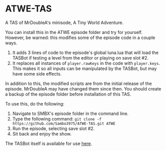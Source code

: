 # ATWE-TAS
A TAS of MrDoubleA's minisode, A Tiny World Adventure.

You can install this in the ATWE episode folder and try for yourself. However, be warned: this modifies some of the episode code in a couple ways.

1. It adds 3 lines of code to the episode's global luna.lua that will load the TASBot if testing a level from the editor or playing on save slot #2.
2. It replaces all instances of `player.rawKeys` in the code with `player.keys`. This makes it so all inputs can be manipulated by the TASBot, but may have some side effects.

In addition to this, the modified scripts are from the initial release of the episode. MrDoubleA may have changed them since then. You should create a backup of the episode folder before installation of this TAS.

To use this, do the following:

1. Navigate to SMBX's episode folder in the command line.
2. Type the following command: `git clone -f https://github.com/Sambo3975/ATWE-TAS.git ATWE`
3. Run the episode, selecting save slot #2.
4. Sit back and enjoy the show.

The TASBot itself is available for use [here](https://github.com/Sambo3975/__speedrun).
